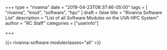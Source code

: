 +++
type = "rivanna"
date = "2019-04-23T08:37:46-05:00"
tags = [
  "rivanna",
  "lmod",
  "software",
  "hpc"
]
draft = false
title = "Rivanna Software List"
description = "List of all Software Modules on the UVA HPC System"
author = "RC Staff"
categories = ["userinfo"]

+++

{{< rivanna-software moduleclasses="all" >}}
